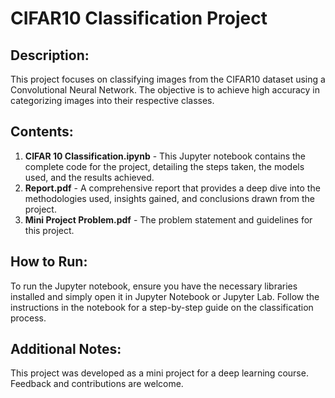 # CIFAR10 Classification Project

## Description:
This project focuses on classifying images from the CIFAR10 dataset using a Convolutional Neural Network. The objective is to achieve high accuracy in categorizing images into their respective classes.

## Contents:
1. **CIFAR 10 Classification.ipynb** - This Jupyter notebook contains the complete code for the project, detailing the steps taken, the models used, and the results achieved.
2. **Report.pdf** - A comprehensive report that provides a deep dive into the methodologies used, insights gained, and conclusions drawn from the project.
3. **Mini Project Problem.pdf** - The problem statement and guidelines for this project.

## How to Run:
To run the Jupyter notebook, ensure you have the necessary libraries installed and simply open it in Jupyter Notebook or Jupyter Lab. Follow the instructions in the notebook for a step-by-step guide on the classification process.

## Additional Notes:
This project was developed as a mini project for a deep learning course. Feedback and contributions are welcome.
